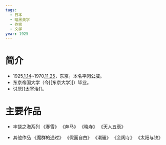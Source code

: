 ```yaml
---
tags:
  - 日本
  - 暗黑美学
  - 作家
  - 文学
year: 1925
---
```

# 简介

- 1925[.1.14](2024-01-14.md)~1970[.11.25](2024-11-25.md)，东京。本名平冈公威。
- 东京帝国大学（今[[东京大学]]）毕业。
- 讨厌[[太宰治]]。
# 主要作品

- 丰饶之海系列
《春雪》
《奔马》
《晓寺》
《天人五衰》

- 其他作品
《魔群的通过》
《假面自白》
《潮骚》
《金阁寺》
《太阳与铁》